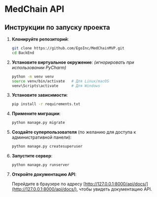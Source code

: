 # MedChain API

## Инструкции по запуску проекта

1. **Клонируйте репозиторий**:

    ```bash
    git clone https://github.com/EgoInc/MedChainMVP.git
    cd BackEnd
    ```

2. **Установите виртуальное окружение**: _(игнорировать при использовании PyCharm)_

    ```bash
    python -m venv venv
    source venv/bin/activate   # Для Linux/macOS
    venv\Scripts\activate      # Для Windows
    ```

3. **Установите зависимости**:

    ```bash
    pip install -r requirements.txt
    ```

4. **Примените миграции**:

    ```bash
    python manage.py migrate
    ```

5. **Создайте суперпользователя** (по желанию для доступа к административной панели):

    ```bash
    python manage.py createsuperuser
    ```

6. **Запустите сервер**:

    ```bash
    python manage.py runserver
    ```

7. **Откройте документацию API**:

    Перейдите в браузере по адресу [http://127.0.0.1:8000/api/docs/](http://127.0.0.1:8000/api/docs/), чтобы увидеть документацию API.
